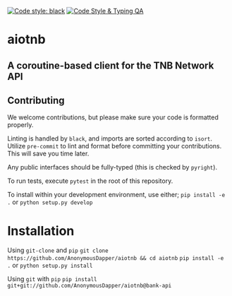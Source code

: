 [![Code style: black](https://img.shields.io/badge/code%20style-black-000000.svg)](https://github.com/psf/black)
[![Code Style & Typing QA](https://github.com/AnonymousDapper/aiotnb/actions/workflows/main.yml/badge.svg)](https://github.com/AnonymousDapper/aiotnb/actions/workflows/main.yml)

# aiotnb

## A coroutine-based client for the TNB Network API


## Contributing

We welcome contributions, but please make sure your code is formatted properly.

Linting is handled by `black`, and imports are sorted according to `isort`.
Utilize `pre-commit` to lint and format before committing your contributions. This will save you time later.

Any public interfaces should be fully-typed (this is checked by `pyright`).

To run tests, execute `pytest` in the root of this repository.

To install within your development environment, use either;
`pip install -e .` or `python setup.py develop`

# Installation
Using `git-clone` and `pip`
`git clone https://github.com/AnonymousDapper/aiotnb && cd aiotnb`
`pip install -e .` or `python setup.py install`

Using `git` with `pip`
`pip install git+git://github.com/AnonymousDapper/aiotnb@bank-api`
